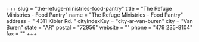 +++
slug = "the-refuge-ministries-food-pantry"
title = "The  Refuge  Ministries - Food Pantry"
name = "The  Refuge  Ministries - Food Pantry"
address = " 4311 Kibler Rd. "
cityIndexKey = "city-ar-van-buren"
city = "Van Buren"
state = "AR"
postal = "72956"
website = ""
phone = "479 235-8104"
fax = ""
+++
